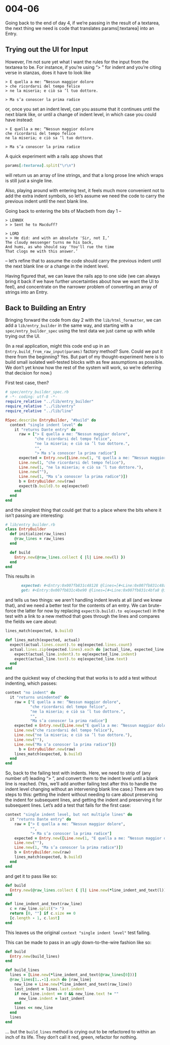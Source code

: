 # 004-06

Going back to the end of day 4, if we’re passing in the result of a textarea, the next thing we need is code that translates params[:textarea] into an Entry.

## Trying out the UI for Input

However, I’m not sure yet what I want the rules for the input from the textarea to be.  For instance, if you’re using “> ” for indent and you’re citing verse in stanzas, does it have to look like

```
> E quella a me: “Nessun maggior dolore
> che ricordarsi del tempo felice
> ne la miseria; e ciò sa ’l tuo dottore.

> Ma s’a conoscer la prima radice
```

or, once you set an indent level, can you assume that it continues until the next blank like, or until a change of indent level, in which case you could have instead:

```
> E quella a me: “Nessun maggior dolore
che ricordarsi del tempo felice
ne la miseria; e ciò sa ’l tuo dottore.

> Ma s’a conoscer la prima radice
```

A quick experiment with a rails app shows that

```ruby
params[:textarea].split("\r\n")
```

will return us an array of line strings, and that a long prose line which wraps is still just a single line.

Also, playing around with entering text, it feels much more convenient not to add the extra indent symbols, so let’s assume we need the code to carry the previous indent until the next blank line.

Going back to entering the bits of Macbeth from day 1 –

```
> LENNOX
> > Sent he to Macduff?

> LORD
> > He did: and with an absolute 'Sir, not I,’
The cloudy messenger turns me his back,
And hums, as who should say 'You'll rue the time
That clogs me with this answer.’
```

– let’s refine that to assume the code should carry the previous indent until the next blank line or a change in the indent level.

Having figured that, we can leave the rails app to one side (we can always bring it back if we have further uncertainties about how we want the UI to feel), and concentrate on the narrower problem of converting an array of strings into an Entry.

## Back to Building an Entry

Bringing forward the code from day 2 with the `lib/html_formatter`, we can add a `lib/entry_builder` in the same way, and starting with a `spec/entry_builder_spec` using the test data we just came up with while trying out the UI.

(In a real application, might this code end up in an `Entry.build_from_raw_input(params)` factory method?  Sure.  Could we put it there from the beginning?  Yes.  But part of my thought-experiment here is to build small isolated well-tested blocks with as few assumptions as possible.  We don’t yet know how the rest of the system will work, so we’re deferring that decision for now.)

First test case, then?

```ruby
# spec/entry_builder_spec.rb
# -*- coding: utf-8 -*-
require_relative "../lib/entry_builder"
require_relative "../lib/entry"
require_relative "../lib/line"

RSpec.describe EntryBuilder, "#build" do
  context "single indent level" do
    it "returns Dante entry" do
      raw = ["> E quella a me: “Nessun maggior dolore",
             "che ricordarsi del tempo felice",
             "ne la miseria; e ciò sa ’l tuo dottore.",
             "",
             "> Ma s’a conoscer la prima radice"]
      expected = Entry.new([Line.new(1, "E quella a me: “Nessun maggior dolore"),
      Line.new(1, "che ricordarsi del tempo felice"),
      Line.new(1, "ne la miseria; e ciò sa ’l tuo dottore."),
      Line.new(""),
      Line.new(1, "Ma s’a conoscer la prima radice")])
      b = EntryBuilder.new(raw)
      expect(b.build).to eq(expected)
    end
  end
end
```

and the simplest thing that could get that to a place where the bits where it isn’t passing are interesting:

```ruby
# lib/entry_builder.rb
class EntryBuilder
  def initialize(raw_lines)
    @raw_lines = raw_lines
  end

  def build
    Entry.new(@raw_lines.collect { |l| Line.new(l) })
  end
end
```

This results in

```ruby
       expected: #<Entry:0x007fb831c48128 @lines=[#<Line:0x007fb831c48ab0 @indent=1, @text="E quella a me: “Nessun maggior dolore">, #<Line:0x007fb831c48920 @indent=1, @text="che ricordarsi del tempo felice">, #<Line:0x007fb831c487e0 @indent=1, @text="ne la miseria; e ciò sa ’l tuo dottore.">, #<Line:0x007fb831c481f0 @indent=0, @text="">, #<Line:0x007fb831c48178 @indent=1, @text="Ma s’a conoscer la prima radice">]>
       got: #<Entry:0x007fb831c4be90 @lines=[#<Line:0x007fb831c4bfa8 @indent=0, @text="> E quella a me: “Nessun maggior dolore">, #<Line:0x007fb831c4bf30 @indent=0, @text="che ricordarsi del tempo felice">, #<Line:0x007fb831c4bf08 @indent=0, @text="ne la miseria; e ciò sa ’l tuo dottore.">, #<Line:0x007fb831c4bee0 @indent=0, @text="">, #<Line:0x007fb831c4beb8 @indent=0, @text="> Ma s’a conoscer la prima radice">]>
```

and tells us two things: we aren’t handling indent levels at all (and we knew that), and we need a better test for the contents of an entry.  We can brute-force the latter for now by replacing `expect(b.build).to eq(expected)` in the test with a link to a new method that goes through the lines and compares the fields we care about:

```ruby
lines_match(expected, b.build)

def lines_match(expected, actual)
  expect(actual.lines.count).to eq(expected.lines.count)
  actual.lines.zip(expected.lines).each do |actual_line, expected_line|
    expect(actual_line.indent).to eq(expected_line.indent)
    expect(actual_line.text).to eq(expected_line.text)
  end
end
```

and the quickest way of checking that that works is to add a test without indenting, which passes:

```ruby
context "no indent" do
  it "returns unindented" do
    raw = ["E quella a me: “Nessun maggior dolore",
           "che ricordarsi del tempo felice",
           "ne la miseria; e ciò sa ’l tuo dottore.",
           "",
           "Ma s’a conoscer la prima radice"]
    expected = Entry.new([Line.new("E quella a me: “Nessun maggior dolore"),
    Line.new("che ricordarsi del tempo felice"),
    Line.new("ne la miseria; e ciò sa ’l tuo dottore."),
    Line.new(""),
    Line.new("Ma s’a conoscer la prima radice")])
      b = EntryBuilder.new(raw)
    lines_match(expected, b.build)
  end
end
```

So, back to the failing test with indents.  Here, we need to strip of (any number of) leading “> ”, and convert them to the indent level until a blank line is reached.  (Yes, we’ll add another failing test after this to handle the indent level changing without an intervening blank line case.)  There are two steps to this: getting the indent without needing to care about preserving the indent for subsequent lines, and getting the indent and preserving it for subsequent lines.  Let’s add a test that fails for the first case:

```ruby
context "single indent level, but not multiple lines" do
  it "returns Dante entry" do
    raw = ["> E quella a me: “Nessun maggior dolore",
           "",
           "> Ma s’a conoscer la prima radice"]
    expected = Entry.new([Line.new(1, "E quella a me: “Nessun maggior dolore"),
    Line.new(""),
    Line.new(1, "Ma s’a conoscer la prima radice")])
    b = EntryBuilder.new(raw)
    lines_match(expected, b.build)
  end
end
```

and get it to pass like so:

```ruby
def build
  Entry.new(@raw_lines.collect { |l| Line.new(*line_indent_and_text(l)) })
end

def line_indent_and_text(raw_line)
  c = raw_line.split("> ")
  return [0, ""] if c.size == 0
  [c.length - 1, c.last]
end
```

This leaves us the original `context "single indent level"` test failing.

This can be made to pass in an ugly down-to-the-wire fashion like so:

```ruby
def build
  Entry.new(build_lines)
end

def build_lines
  lines = [Line.new(*line_indent_and_text(@raw_lines[0]))]
  @raw_lines[1..-1].each do |raw_line|
    new_line = Line.new(*line_indent_and_text(raw_line))
    last_indent = lines.last.indent
    if new_line.indent == 0 && new_line.text != ""
      new_line.indent = last_indent
    end
    lines << new_line
  end
  lines
end
```

… but the `build_lines` method is crying out to be refactored to within an inch of its life.  They don’t call it red, green, refactor for nothing.
